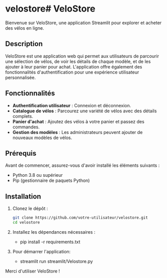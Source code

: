 # velostore# VeloStore

Bienvenue sur VeloStore, une application Streamlit pour explorer et acheter des vélos en ligne.

## Description

VeloStore est une application web qui permet aux utilisateurs de parcourir une sélection de vélos, de voir les détails de chaque modèle, et de les ajouter à leur panier pour achat. L'application offre également des fonctionnalités d'authentification pour une expérience utilisateur personnalisée.

## Fonctionnalités

- **Authentification utilisateur** : Connexion et déconnexion.
- **Catalogue de vélos** : Parcourez une variété de vélos avec des détails complets.
- **Panier d'achat** : Ajoutez des vélos à votre panier et passez des commandes.
- **Gestion des modèles** : Les administrateurs peuvent ajouter de nouveaux modèles de vélos.

## Prérequis

Avant de commencer, assurez-vous d'avoir installé les éléments suivants :

- Python 3.8 ou supérieur
- Pip (gestionnaire de paquets Python)

## Installation

1. Clonez le dépôt :

   ```bash
   git clone https://github.com/votre-utilisateur/velostore.git
   cd velostore

2. Installez les dépendances nécessaires :
    - pip install -r requirements.txt

3. Pour démarrer l'application:
    - streamlit run streamlit/Velostore.py 


Merci d'utiliser VeloStore !